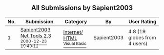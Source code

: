 ﻿<div align="center">

## All Submissions by Sapient2003

</div>

No.  | Submission | Category | By   | User Rating
---- | ---------- | -------- | ---- | -----------
1 | [Sapient2003 Net Tools 2\.3<br /><sup>2000-12-23 19:40:12</sup>](https://github.com/Planet-Source-Code/sapient2003-sapient2003-net-tools-2-3__1-13826) | [Internet/ HTML<br /><sup>Visual Basic</sup>](../ByCategory/internet-html__1-34.md) | Sapient2003 | 4.8 (19 globes from 4 users)
